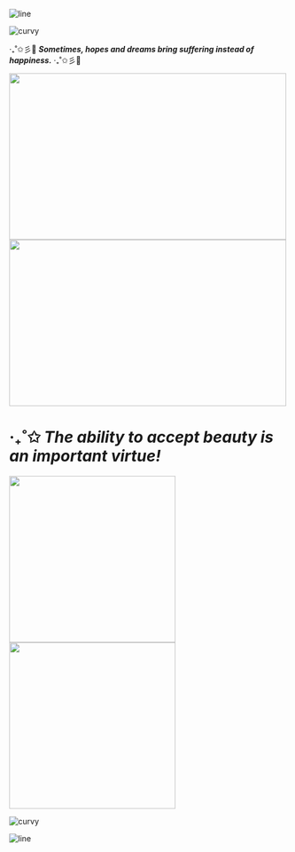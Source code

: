 ![line](https://64.media.tumblr.com/f0262ece3e118b1672bd20daf99b1559/550ef210dbba0974-16/s2048x3072/b083e7e54daf0745a23874ebea16a851e416a4c5.pnj)

![curvy](https://64.media.tumblr.com/00e72b9c9e8ef730bb7c6b7d429278fc/550ef210dbba0974-e7/s1280x1920/dc311109925cf3259fc476112ee681c4c961529d.pnj)
 
  
  ‧₊˚✩彡🪽 ***Sometimes, hopes and dreams bring suffering instead of happiness.*** ‧₊˚✩彡🪽

<img src="https://64.media.tumblr.com/faaefc2266fbb73ebc55987b2353c39e/550ef210dbba0974-09/s2048x3072/4f046b1714ad902b21a42ec559f852242af6c2b6.pnj" width="500" height="300"> <img src="https://64.media.tumblr.com/65090000751045bedbeb7b171efeb6cf/550ef210dbba0974-48/s2048x3072/3ce14b75078134b25ba1a0bc221ce4bf745190e4.pnj" width="500" height="300">
# ‧₊˚✩ ***The ability to accept beauty is an important virtue!***
<img src="https://64.media.tumblr.com/a32f722583fed74232df32ed4fa1db3a/550ef210dbba0974-ba/s1280x1920/767db7c145f80004e4f0ff0fe16e59d79cbcd296.pnj" width="300" height="300"> <img src="https://64.media.tumblr.com/347931eabeb01b6759a3e8c611a8b487/550ef210dbba0974-92/s2048x3072/505752b51ddf87c8febf02e8d3715ad92a5bf608.pnj" width="300" height="300"> 


![curvy](https://64.media.tumblr.com/91b835a31589eac49320be357cdb6ad8/550ef210dbba0974-cb/s1280x1920/71e95f3cc44fb3c5369baa416fe6bbb31a41e8d0.pnj)

![line](https://64.media.tumblr.com/f0262ece3e118b1672bd20daf99b1559/550ef210dbba0974-16/s2048x3072/b083e7e54daf0745a23874ebea16a851e416a4c5.pnj)
